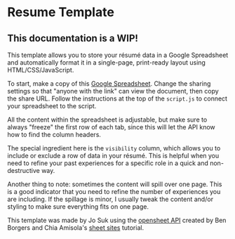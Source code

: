 # Resume Template

## This documentation is a WIP!

This template allows you to store your résumé data in a Google Spreadsheet and automatically format it in a single-page, print-ready layout using HTML/CSS/JavaScript.

To start, make a copy of this [Google Spreadsheet](https://docs.google.com/spreadsheets/d/194UPVhMNitO4epJYmN_z_FSntCDGL1B8KbSqph9X1ig/edit?usp=sharing). Change the sharing settings so that "anyone with the link" can view the document, then copy the share URL. Follow the instructions at the top of the `script.js` to connect your spreadsheet to the script.

All the content within the spreadsheet is adjustable, but make sure to always "freeze" the first row of each tab, since this will let the API know how to find the column headers.

The special ingredient here is the `visibility` column, which allows you to include or exclude a row of data in your résumé. This is helpful when you need to refine your past experiences for a specific role in a quick and non-destructive way.

Another thing to note: sometimes the content will spill over one page. This is a good indicator that you need to refine the number of experiences you are including. If the spillage is minor, I usually tweak the content and/or styling to make sure everything fits on one page.

This template was made by Jo Suk using the [opensheet API](https://github.com/benborgers/opensheet#readme) created by Ben Borgers and Chia Amisola's [sheet sites](https://ambient.institute/i/sheets/) tutorial.
